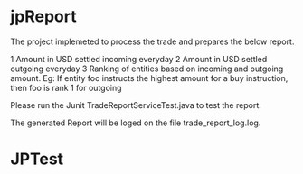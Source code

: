 # jpReport
The project implemeted to process the trade and prepares the below report.

1 Amount in USD settled incoming everyday
2 Amount in USD settled outgoing everyday
3 Ranking of entities based on incoming and outgoing amount. Eg: If entity foo instructs the highest
amount for a buy instruction, then foo is rank 1 for outgoing

Please run the Junit TradeReportServiceTest.java to test the report.

The generated Report will be loged on the file trade_report_log.log.
# JPTest
